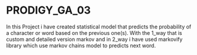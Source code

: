 # PRODIGY_GA_03

In this Project i have created statistical model that predicts the probability of a character or word based on the previous one(s). 
With the 1_way that is custom and detailed version markov and in 2_way i have used markovify library which use markov chains model to predicts
next word.
